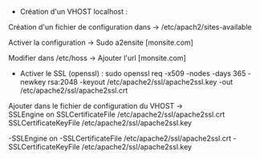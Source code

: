 
- Création d'un VHOST localhost : 

Création d'un fichier de configuration dans -> /etc/apach2/sites-available

Activer la configuration -> Sudo a2ensite [monsite.com]

Modifier dans /etc/hoss -> Ajouter l'url [monsite.com]


- Activer le SSL (openssl) : sudo openssl req -x509 -nodes -days 365 -newkey rsa:2048 -keyout /etc/apache2/ssl/apache2ssl.key -out /etc/apache2/ssl/apache2ssl.crt

Ajouter dans le fichier de configuration du VHOST ->  
SSLEngine on
SSLCertificateFile /etc/apache2/ssl/apache2ssl.crt
SSLCertificateKeyFile /etc/apache2/ssl/apache2ssl.key

-SSLEngine on
-SSLCertificateFile /etc/apache2/ssl/apache2ssl.crt
-SSLCertificateKeyFile /etc/apache2/ssl/apache2ssl.key











